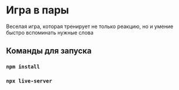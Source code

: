 # Игра в пары

Веселая игра, которая тренирует не только реакцию, но и умение быстро вспоминать нужные слова

## Команды для запуска

### `npm install`
### `npx live-server`
